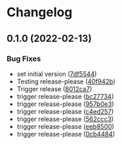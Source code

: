 # Changelog

## 0.1.0 (2022-02-13)


### Bug Fixes

* set initial version ([7df5544](https://github.com/thumbor/thumbor-plugins/commit/7df5544d5c372c05549c1ada1dab294af23c6fcf))
* Testing release-please ([40f942b](https://github.com/thumbor/thumbor-plugins/commit/40f942ba1f427c82138827438be680f0438a1518))
* Trigger release ([8012ca7](https://github.com/thumbor/thumbor-plugins/commit/8012ca7dd35a19cb00208312de3560800dcca661))
* trigger release-please ([bc27734](https://github.com/thumbor/thumbor-plugins/commit/bc27734ca3e0aa3b55f7dde6dad8dd3038713a75))
* trigger release-please ([957b0e3](https://github.com/thumbor/thumbor-plugins/commit/957b0e3c06c798087b83f7034d27d740a2c1faaf))
* trigger release-please ([c4ed257](https://github.com/thumbor/thumbor-plugins/commit/c4ed2571b38319da4e625c356a5c24475330275a))
* trigger release-please ([562ccc3](https://github.com/thumbor/thumbor-plugins/commit/562ccc3c319fcb5886294f6717fbfa7ca4f3ab3e))
* trigger release-please ([eeb8500](https://github.com/thumbor/thumbor-plugins/commit/eeb850087653f227f8694f0d3fb43d4cfc831518))
* trigger release-please ([0cb4484](https://github.com/thumbor/thumbor-plugins/commit/0cb44843244fd0140597cab414f9a1a6fe908440))
